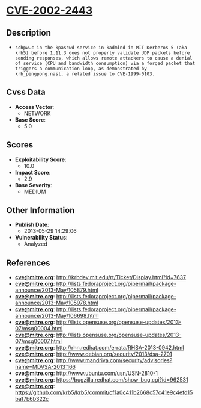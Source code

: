 
# [CVE-2002-2443](http://krbdev.mit.edu/rt/Ticket/Display.html?id=7637)

## Description

- `schpw.c in the kpasswd service in kadmind in MIT Kerberos 5 (aka krb5) before 1.11.3 does not properly validate UDP packets before sending responses, which allows remote attackers to cause a denial of service (CPU and bandwidth consumption) via a forged packet that triggers a communication loop, as demonstrated by krb_pingpong.nasl, a related issue to CVE-1999-0103.`

## Cvss Data

- **Access Vector**:
  - NETWORK
- **Base Score**:
  - 5.0

## Scores

- **Exploitability Score**:
  - 10.0
- **Impact Score**:
  - 2.9
- **Base Severity**:
  - MEDIUM

## Other Information

- **Publish Date**:
  - 2013-05-29 14:29:06
- **Vulnerability Status**:
  - Analyzed

## References

- **cve@mitre.org**: http://krbdev.mit.edu/rt/Ticket/Display.html?id=7637
- **cve@mitre.org**: http://lists.fedoraproject.org/pipermail/package-announce/2013-May/105879.html
- **cve@mitre.org**: http://lists.fedoraproject.org/pipermail/package-announce/2013-May/105978.html
- **cve@mitre.org**: http://lists.fedoraproject.org/pipermail/package-announce/2013-May/106698.html
- **cve@mitre.org**: http://lists.opensuse.org/opensuse-updates/2013-07/msg00004.html
- **cve@mitre.org**: http://lists.opensuse.org/opensuse-updates/2013-07/msg00007.html
- **cve@mitre.org**: http://rhn.redhat.com/errata/RHSA-2013-0942.html
- **cve@mitre.org**: http://www.debian.org/security/2013/dsa-2701
- **cve@mitre.org**: http://www.mandriva.com/security/advisories?name=MDVSA-2013:166
- **cve@mitre.org**: http://www.ubuntu.com/usn/USN-2810-1
- **cve@mitre.org**: https://bugzilla.redhat.com/show_bug.cgi?id=962531
- **cve@mitre.org**: https://github.com/krb5/krb5/commit/cf1a0c411b2668c57c41e9c4efd15ba17b6b322c
